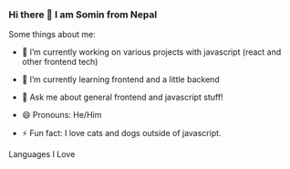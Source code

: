 ### Hi there 👋 I am Somin from Nepal

Some things about me:

- 🔭 I’m currently working on various projects with javascript (react and other frontend tech)

- 🌱 I’m currently learning frontend and a little backend

- 💬 Ask me about general frontend and javascript stuff!

- 😄 Pronouns: He/Him

- ⚡ Fun fact: I love cats and dogs outside of javascript.

Languages I Love


